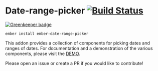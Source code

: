 # Date-range-picker [![Build Status](https://travis-ci.org/wearemolecule/date-range-picker.svg?branch=master)](https://travis-ci.org/wearemolecule/date-range-picker)

[![Greenkeeper badge](https://badges.greenkeeper.io/wearemolecule/date-range-picker.svg)](https://greenkeeper.io/)

`ember install ember-date-range-picker`

This addon provides a collection of components for picking dates and ranges of dates. For documentation and a demonstration of the various components, please visit the [DEMO](https://wearemolecule.github.io/date-range-picker).

Please open an issue or create a PR if you would like to contribute!
